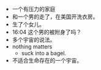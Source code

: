 - 一个有压力的家庭
- 和一个男的走了，在美国开洗衣房。
- 生了个女儿。
- 16:04 这个男的被附身了吗？
- 多个宇宙的说法。
- nothing matters
	- suck into a bagel.
-  不适合生命存在的一个宇宙。